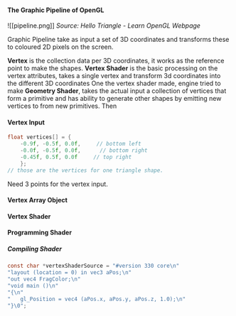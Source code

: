 
#### The Graphic Pipeline of OpenGL 
![[pipeline.png]]
*Source: Hello Triangle - Learn OpenGL Webpage* 

Graphic Pipeline take as input a set of 3D coordinates and transforms these to coloured 2D pixels on the screen. 

**Vertex** is the collection data per 3D coordinates, it works as the reference point to make the shapes. 
**Vertex Shader** is the basic processing on the vertex attributes, takes a single vertex and transform 3d coordinates into the different 3D coordinates 
One the vertex shader made, engine tried to make **Geometry Shader**, takes the actual input a collection of vertices that form a primitive and has ability to generate other shapes by emitting new vertices to from new primitives. 
Then 

#### Vertex Input 

```cpp 
float vertices[] = {  
    -0.9f, -0.5f, 0.0f,     // bottom left  
    -0.0f, -0.5f, 0.0f,      // bottom right  
    -0.45f, 0.5f, 0.0f     // top right  
    };
// those are the vertices for one triangle shape. 
```

Need 3 points for the vertex input. 

#### Vertex Array Object 


#### Vertex Shader 



#### Programming Shader 

##### Compiling Shader 

```c
const char *vertexShaderSource = "#version 330 core\n"  
"layout (location = 0) in vec3 aPos;\n"  
"out vec4 FragColor;\n"  
"void main ()\n"  
"{\n"  
"   gl_Position = vec4 (aPos.x, aPos.y, aPos.z, 1.0);\n"  
"}\0";

```